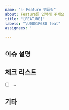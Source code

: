 ```yaml
---
name: "✨ Feature 템플릿"
about: Feature를 입력해 주세요
title: "[FEATURE]"
labels: "\U0001F680 feat"
assignees: ''

---
```


## 이슈 설명

## 체크 리스트
- [ ] ...

## 기타
